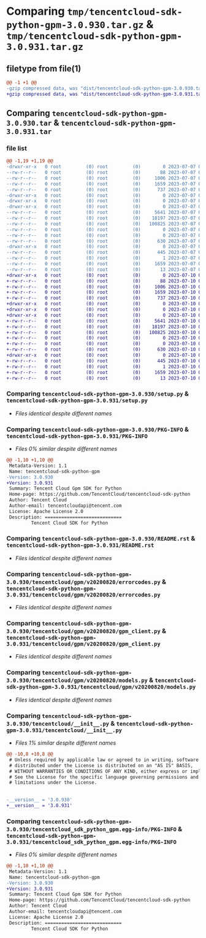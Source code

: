 # Comparing `tmp/tencentcloud-sdk-python-gpm-3.0.930.tar.gz` & `tmp/tencentcloud-sdk-python-gpm-3.0.931.tar.gz`

## filetype from file(1)

```diff
@@ -1 +1 @@
-gzip compressed data, was "dist/tencentcloud-sdk-python-gpm-3.0.930.tar", last modified: Fri Jul  7 00:24:46 2023, max compression
+gzip compressed data, was "dist/tencentcloud-sdk-python-gpm-3.0.931.tar", last modified: Mon Jul 10 00:41:21 2023, max compression
```

## Comparing `tencentcloud-sdk-python-gpm-3.0.930.tar` & `tencentcloud-sdk-python-gpm-3.0.931.tar`

### file list

```diff
@@ -1,19 +1,19 @@
-drwxr-xr-x   0 root         (0) root         (0)        0 2023-07-07 00:24:46.000000 tencentcloud-sdk-python-gpm-3.0.930/
--rw-r--r--   0 root         (0) root         (0)       88 2023-07-07 00:24:46.000000 tencentcloud-sdk-python-gpm-3.0.930/setup.cfg
--rw-r--r--   0 root         (0) root         (0)     1006 2023-07-07 00:24:46.000000 tencentcloud-sdk-python-gpm-3.0.930/setup.py
--rw-r--r--   0 root         (0) root         (0)     1659 2023-07-07 00:24:46.000000 tencentcloud-sdk-python-gpm-3.0.930/PKG-INFO
--rw-r--r--   0 root         (0) root         (0)      737 2023-07-07 00:24:46.000000 tencentcloud-sdk-python-gpm-3.0.930/README.rst
-drwxr-xr-x   0 root         (0) root         (0)        0 2023-07-07 00:24:46.000000 tencentcloud-sdk-python-gpm-3.0.930/tencentcloud/
-drwxr-xr-x   0 root         (0) root         (0)        0 2023-07-07 00:24:46.000000 tencentcloud-sdk-python-gpm-3.0.930/tencentcloud/gpm/
-drwxr-xr-x   0 root         (0) root         (0)        0 2023-07-07 00:24:46.000000 tencentcloud-sdk-python-gpm-3.0.930/tencentcloud/gpm/v20200820/
--rw-r--r--   0 root         (0) root         (0)     5641 2023-07-07 00:24:46.000000 tencentcloud-sdk-python-gpm-3.0.930/tencentcloud/gpm/v20200820/errorcodes.py
--rw-r--r--   0 root         (0) root         (0)    18197 2023-07-07 00:24:46.000000 tencentcloud-sdk-python-gpm-3.0.930/tencentcloud/gpm/v20200820/gpm_client.py
--rw-r--r--   0 root         (0) root         (0)   100825 2023-07-07 00:24:46.000000 tencentcloud-sdk-python-gpm-3.0.930/tencentcloud/gpm/v20200820/models.py
--rw-r--r--   0 root         (0) root         (0)        0 2023-07-07 00:24:46.000000 tencentcloud-sdk-python-gpm-3.0.930/tencentcloud/gpm/v20200820/__init__.py
--rw-r--r--   0 root         (0) root         (0)        0 2023-07-07 00:24:46.000000 tencentcloud-sdk-python-gpm-3.0.930/tencentcloud/gpm/__init__.py
--rw-r--r--   0 root         (0) root         (0)      630 2023-07-07 00:24:46.000000 tencentcloud-sdk-python-gpm-3.0.930/tencentcloud/__init__.py
-drwxr-xr-x   0 root         (0) root         (0)        0 2023-07-07 00:24:46.000000 tencentcloud-sdk-python-gpm-3.0.930/tencentcloud_sdk_python_gpm.egg-info/
--rw-r--r--   0 root         (0) root         (0)      445 2023-07-07 00:24:46.000000 tencentcloud-sdk-python-gpm-3.0.930/tencentcloud_sdk_python_gpm.egg-info/SOURCES.txt
--rw-r--r--   0 root         (0) root         (0)        1 2023-07-07 00:24:46.000000 tencentcloud-sdk-python-gpm-3.0.930/tencentcloud_sdk_python_gpm.egg-info/dependency_links.txt
--rw-r--r--   0 root         (0) root         (0)     1659 2023-07-07 00:24:46.000000 tencentcloud-sdk-python-gpm-3.0.930/tencentcloud_sdk_python_gpm.egg-info/PKG-INFO
--rw-r--r--   0 root         (0) root         (0)       13 2023-07-07 00:24:46.000000 tencentcloud-sdk-python-gpm-3.0.930/tencentcloud_sdk_python_gpm.egg-info/top_level.txt
+drwxr-xr-x   0 root         (0) root         (0)        0 2023-07-10 00:41:21.000000 tencentcloud-sdk-python-gpm-3.0.931/
+-rw-r--r--   0 root         (0) root         (0)       88 2023-07-10 00:41:21.000000 tencentcloud-sdk-python-gpm-3.0.931/setup.cfg
+-rw-r--r--   0 root         (0) root         (0)     1006 2023-07-10 00:41:21.000000 tencentcloud-sdk-python-gpm-3.0.931/setup.py
+-rw-r--r--   0 root         (0) root         (0)     1659 2023-07-10 00:41:21.000000 tencentcloud-sdk-python-gpm-3.0.931/PKG-INFO
+-rw-r--r--   0 root         (0) root         (0)      737 2023-07-10 00:41:21.000000 tencentcloud-sdk-python-gpm-3.0.931/README.rst
+drwxr-xr-x   0 root         (0) root         (0)        0 2023-07-10 00:41:21.000000 tencentcloud-sdk-python-gpm-3.0.931/tencentcloud/
+drwxr-xr-x   0 root         (0) root         (0)        0 2023-07-10 00:41:21.000000 tencentcloud-sdk-python-gpm-3.0.931/tencentcloud/gpm/
+drwxr-xr-x   0 root         (0) root         (0)        0 2023-07-10 00:41:21.000000 tencentcloud-sdk-python-gpm-3.0.931/tencentcloud/gpm/v20200820/
+-rw-r--r--   0 root         (0) root         (0)     5641 2023-07-10 00:41:21.000000 tencentcloud-sdk-python-gpm-3.0.931/tencentcloud/gpm/v20200820/errorcodes.py
+-rw-r--r--   0 root         (0) root         (0)    18197 2023-07-10 00:41:21.000000 tencentcloud-sdk-python-gpm-3.0.931/tencentcloud/gpm/v20200820/gpm_client.py
+-rw-r--r--   0 root         (0) root         (0)   100825 2023-07-10 00:41:21.000000 tencentcloud-sdk-python-gpm-3.0.931/tencentcloud/gpm/v20200820/models.py
+-rw-r--r--   0 root         (0) root         (0)        0 2023-07-10 00:41:21.000000 tencentcloud-sdk-python-gpm-3.0.931/tencentcloud/gpm/v20200820/__init__.py
+-rw-r--r--   0 root         (0) root         (0)        0 2023-07-10 00:41:21.000000 tencentcloud-sdk-python-gpm-3.0.931/tencentcloud/gpm/__init__.py
+-rw-r--r--   0 root         (0) root         (0)      630 2023-07-10 00:41:21.000000 tencentcloud-sdk-python-gpm-3.0.931/tencentcloud/__init__.py
+drwxr-xr-x   0 root         (0) root         (0)        0 2023-07-10 00:41:21.000000 tencentcloud-sdk-python-gpm-3.0.931/tencentcloud_sdk_python_gpm.egg-info/
+-rw-r--r--   0 root         (0) root         (0)      445 2023-07-10 00:41:21.000000 tencentcloud-sdk-python-gpm-3.0.931/tencentcloud_sdk_python_gpm.egg-info/SOURCES.txt
+-rw-r--r--   0 root         (0) root         (0)        1 2023-07-10 00:41:21.000000 tencentcloud-sdk-python-gpm-3.0.931/tencentcloud_sdk_python_gpm.egg-info/dependency_links.txt
+-rw-r--r--   0 root         (0) root         (0)     1659 2023-07-10 00:41:21.000000 tencentcloud-sdk-python-gpm-3.0.931/tencentcloud_sdk_python_gpm.egg-info/PKG-INFO
+-rw-r--r--   0 root         (0) root         (0)       13 2023-07-10 00:41:21.000000 tencentcloud-sdk-python-gpm-3.0.931/tencentcloud_sdk_python_gpm.egg-info/top_level.txt
```

### Comparing `tencentcloud-sdk-python-gpm-3.0.930/setup.py` & `tencentcloud-sdk-python-gpm-3.0.931/setup.py`

 * *Files identical despite different names*

### Comparing `tencentcloud-sdk-python-gpm-3.0.930/PKG-INFO` & `tencentcloud-sdk-python-gpm-3.0.931/PKG-INFO`

 * *Files 0% similar despite different names*

```diff
@@ -1,10 +1,10 @@
 Metadata-Version: 1.1
 Name: tencentcloud-sdk-python-gpm
-Version: 3.0.930
+Version: 3.0.931
 Summary: Tencent Cloud Gpm SDK for Python
 Home-page: https://github.com/TencentCloud/tencentcloud-sdk-python
 Author: Tencent Cloud
 Author-email: tencentcloudapi@tencent.com
 License: Apache License 2.0
 Description: ============================
         Tencent Cloud SDK for Python
```

### Comparing `tencentcloud-sdk-python-gpm-3.0.930/README.rst` & `tencentcloud-sdk-python-gpm-3.0.931/README.rst`

 * *Files identical despite different names*

### Comparing `tencentcloud-sdk-python-gpm-3.0.930/tencentcloud/gpm/v20200820/errorcodes.py` & `tencentcloud-sdk-python-gpm-3.0.931/tencentcloud/gpm/v20200820/errorcodes.py`

 * *Files identical despite different names*

### Comparing `tencentcloud-sdk-python-gpm-3.0.930/tencentcloud/gpm/v20200820/gpm_client.py` & `tencentcloud-sdk-python-gpm-3.0.931/tencentcloud/gpm/v20200820/gpm_client.py`

 * *Files identical despite different names*

### Comparing `tencentcloud-sdk-python-gpm-3.0.930/tencentcloud/gpm/v20200820/models.py` & `tencentcloud-sdk-python-gpm-3.0.931/tencentcloud/gpm/v20200820/models.py`

 * *Files identical despite different names*

### Comparing `tencentcloud-sdk-python-gpm-3.0.930/tencentcloud/__init__.py` & `tencentcloud-sdk-python-gpm-3.0.931/tencentcloud/__init__.py`

 * *Files 1% similar despite different names*

```diff
@@ -10,8 +10,8 @@
 # Unless required by applicable law or agreed to in writing, software
 # distributed under the License is distributed on an "AS IS" BASIS,
 # WITHOUT WARRANTIES OR CONDITIONS OF ANY KIND, either express or implied.
 # See the License for the specific language governing permissions and
 # limitations under the License.
 
 
-__version__ = '3.0.930'
+__version__ = '3.0.931'
```

### Comparing `tencentcloud-sdk-python-gpm-3.0.930/tencentcloud_sdk_python_gpm.egg-info/PKG-INFO` & `tencentcloud-sdk-python-gpm-3.0.931/tencentcloud_sdk_python_gpm.egg-info/PKG-INFO`

 * *Files 0% similar despite different names*

```diff
@@ -1,10 +1,10 @@
 Metadata-Version: 1.1
 Name: tencentcloud-sdk-python-gpm
-Version: 3.0.930
+Version: 3.0.931
 Summary: Tencent Cloud Gpm SDK for Python
 Home-page: https://github.com/TencentCloud/tencentcloud-sdk-python
 Author: Tencent Cloud
 Author-email: tencentcloudapi@tencent.com
 License: Apache License 2.0
 Description: ============================
         Tencent Cloud SDK for Python
```

